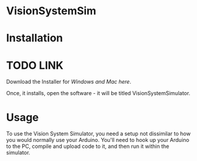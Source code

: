 # VisionSystemSim

# Installation

# TODO LINK
Download the Installer for _Windows and Mac here_.

Once, it installs, open the software - it will be titled VisionSystemSimulator.

# Usage

To use the Vision System Simulator, you need a setup not dissimilar to how you would normally use your Arduino. You'll need to hook up your Arduino to the PC, compile and upload code to it, and then run it within the simulator.

